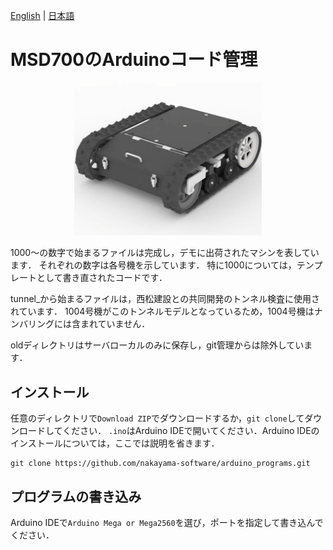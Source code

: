 [English](README.en.md) | [日本語](README.md)

# MSD700のArduinoコード管理

<div align="center">
<img src="./photo/100x.png" width="300" />
</div>

1000～の数字で始まるファイルは完成し，デモに出荷されたマシンを表しています．
それぞれの数字は各号機を示しています．
特に1000については，テンプレートとして書き直されたコードです．

tunnel_から始まるファイルは，西松建設との共同開発のトンネル検査に使用されています．
1004号機がこのトンネルモデルとなっているため，1004号機はナンバリングには含まれていません．

oldディレクトリはサーバローカルのみに保存し，git管理からは除外しています．

## インストール
任意のディレクトリで`Download ZIP`でダウンロードするか，`git clone`してダウンロードしてください．
`.ino`はArduino IDEで開いてください．Arduino IDEのインストールについては，ここでは説明を省きます．
```
git clone https://github.com/nakayama-software/arduino_programs.git
```

## プログラムの書き込み
Arduino IDEで`Arduino Mega or Mega2560`を選び，ポートを指定して書き込んでください．